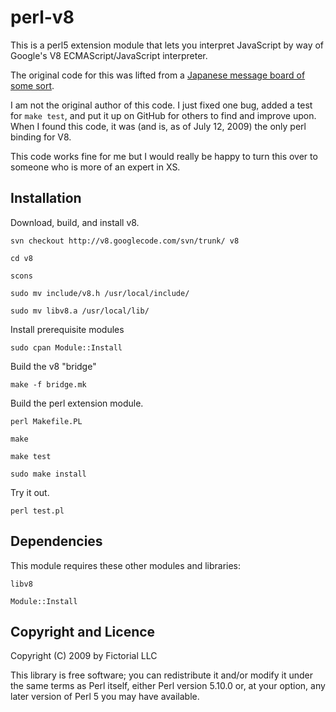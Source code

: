 # perl-v8

This is a perl5 extension module that lets you interpret JavaScript by way of
Google's V8 ECMAScript/JavaScript interpreter.

The original code for this was lifted from a [Japanese message board of some
sort](http://d.hatena.ne.jp/dayflower/20080905/1220592409).  

I am not the original author of this code.  I just fixed one bug, added a test
for `make test`, and put it up on GitHub for others to find and improve upon.
When I found this code, it was (and is, as of July 12, 2009) the only perl
binding for V8.

This code works fine for me but I would really be happy to turn this over to
someone who is more of an expert in XS.

## Installation

Download, build, and install v8.

    svn checkout http://v8.googlecode.com/svn/trunk/ v8

    cd v8

    scons 

    sudo mv include/v8.h /usr/local/include/

    sudo mv libv8.a /usr/local/lib/

Install prerequisite modules

    sudo cpan Module::Install

Build the v8 "bridge"

    make -f bridge.mk

Build the perl extension module.

    perl Makefile.PL

    make

    make test

    sudo make install

Try it out.

    perl test.pl

## Dependencies

This module requires these other modules and libraries:

    libv8

    Module::Install

## Copyright and Licence

Copyright (C) 2009 by Fictorial LLC

This library is free software; you can redistribute it and/or modify
it under the same terms as Perl itself, either Perl version 5.10.0 or,
at your option, any later version of Perl 5 you may have available.


